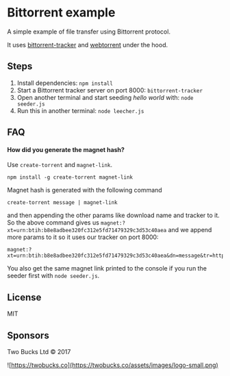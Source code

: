 # Bittorrent example

A simple example of file transfer using Bittorrent protocol.

It uses [bittorrent-tracker](https://github.com/feross/bittorrent-tracker) and [webtorrent](https://github.com/feross/webtorrent) under the hood.

## Steps

1. Install dependencies: `npm install`
2. Start a Bittorrent tracker server on port 8000: `bittorrent-tracker`
3. Open another terminal and start seeding *hello world* with: `node seeder.js`
4. Run this in another terminal: `node leecher.js`

## FAQ

#### How did you generate the magnet hash?

Use `create-torrent` and `magnet-link`.

```
npm install -g create-torrent magnet-link
```

Magnet hash is generated with the following command

```
create-torrent message | magnet-link
```

and then appending the other params like download name and tracker to it. So the above command gives us `magnet:?xt=urn:btih:b8e8adbee320fc312e5fd71479329c3d53c40aea` and we append more params to it so it uses our tracker on port 8000: 
```
magnet:?xt=urn:btih:b8e8adbee320fc312e5fd71479329c3d53c40aea&dn=message&tr=http%3A%2F%2Flocalhost%3A8000%2Fannounce
```

You also get the same magnet link printed to the console if you run the seeder first with `node seeder.js`.

## License 

MIT

## Sponsors

Two Bucks Ltd © 2017

![https://twobucks.co](https://twobucks.co/assets/images/logo-small.png)
